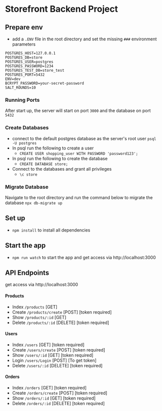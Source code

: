 # Storefront Backend Project

## Prepare env
- add a `.ENV` file in the root directory and set the missing `###` environment parameters
```
POSTGRES_HOST=127.0.0.1
POSTGRES_DB=store
POSTGRES_USER=postgres
POSTGRES_PASSWORD=1234
POSTGRES_TEST_DB=store_test
POSTGRES_PORT=5432
ENV=dev
BCRYPT_PASSWORD=your-secret-password 
SALT_ROUNDS=10

```
### Running Ports 
After start up, the server will start on port `3000` and the database on port `5432`

### Create Databases
- connect to the default postgres database as the server's root user `psql -U postgres`
- In psql run the following to create a user 
    - `CREATE USER shopping_user WITH PASSWORD 'password123';`
- In psql run the following to create the  database
    - `CREATE DATABASE store;`
- Connect to the databases and grant all privileges
    - `\c store`
    
### Migrate Database
Navigate to the root directory and run the command below to migrate the database 
`npx db-migrate up`


## Set up
- `npm install` to install all dependencies
  

## Start the app
- `npm run watch` to start the app and get access via http://localhost:3000

## API Endpoints
get access via http://localhost:3000
#### Products
- Index `/products` [GET]
- Create `/products/create` [POST] [token required]
- Show `/products/:id` [GET]
- Delete `/products/:id` [DELETE] [token required]


#### Users
- Index `/users` [GET] [token required]
- Create `/users/create` [POST] [token required]
- Show `/users/:id` [GET] [token required]
- Login `/users/Login` [POST] [To get token]
- Delete `/users/:id` [DELETE] [token required]

#### Orders
- Index `/orders` [GET] [token required]
- Create `/orders/create` [POST] [token required]
- Show `/orders/:id` [GET] [token required]
- Delete `/orders/:id` [DELETE] [token required]


